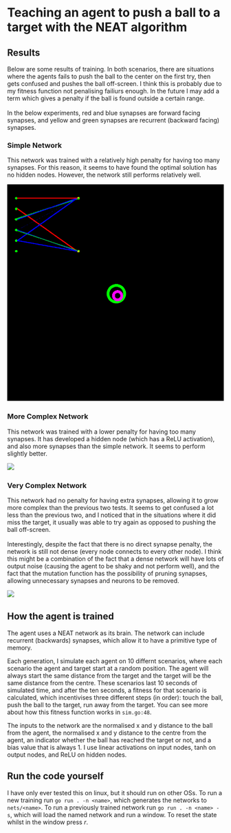 # Teaching an agent to push a ball to a target with the NEAT algorithm
## Results
Below are some results of training. In both scenarios, there are situations where the agents fails to push the ball to the center on the first try, then gets confused and pushes the ball off-screen. I think this is probably due to my fitness function not penalising failiurs enough. In the future I may add a term which gives a penalty if the ball is found outside a certain range. <br><br>
In the below experiments, red and blue synapses are forward facing synapses, and yellow and green synapses are recurrent (backward facing) synapses.

### Simple Network
This network was trained with a relatively high penalty for having too many synapses. For this reason, it seems to have found the optimal solution has no hidden nodes. However, the network still performs relatively well.

![](videos/net.gif)

### More Complex Network
This network was trained with a lower penalty for having too many synapses. It has developed a hidden node (which has a ReLU activation), and also more synapses than the simple network. It seems to perform slightly better.

![](videos/net_complex.gif)

### Very Complex Network
This network had no penalty for having extra synapses, allowing it to grow more complex than the previous two tests. It seems to get confused a lot less than the previous two, and I noticed that in the situations where it did miss the target, it usually was able to try again as opposed to pushing the ball off-screen. <br><br>
Interestingly, despite the fact that there is no direct synapse penalty, the network is still not dense (every node connects to every other node). I think this might be a combination of the fact that a dense network will have lots of output noise (causing the agent to be shaky and not perform well), and the fact that the mutation function has the possibility of pruning synapses, allowing unnecessary synapses and neurons to be removed.

![](videos/net_very_complex.gif)

## How the agent is trained
The agent uses a NEAT network as its brain. The network can include recurrent (backwards) synapses, which allow it to have a primitive type of memory.

Each generation, I simulate each agent on 10 differnt scenarios, where each scenario the agent and target start at a random position. The agent will always start the same distance from the target and the target will be the same distance from the centre. These scenarios last 10 seconds of simulated time, and after the ten seconds, a fitness for that scenario is calculated, which incentivises three different steps (in order): touch the ball, push the ball to the target, run away from the target. You can see more about how this fitness function works in `sim.go:48`.

The inputs to the network are the normalised x and y distance to the ball from the agent, the normalised x and y distance to the centre from the agent, an indicator whether the ball has reached the target or not, and a bias value that is always 1. I use linear activations on input nodes, tanh on output nodes, and ReLU on hidden nodes.

## Run the code yourself
I have only ever tested this on linux, but it should run on other OSs. To run a new training run `go run . -n <name>`, which generates the networks to `nets/<name>`. To run a previously trained network run `go run . -n <name> -s`, which will load the named network and run a window. To reset the state whilst in the window press _r_.
